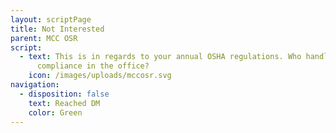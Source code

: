 ```yaml
---
layout: scriptPage
title: Not Interested
parent: MCC OSR
script:
  - text: This is in regards to your annual OSHA regulations. Who handles the
      compliance in the office?
    icon: /images/uploads/mccosr.svg
navigation:
  - disposition: false
    text: Reached DM
    color: Green
---
```


